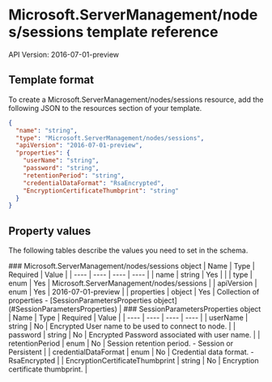 # Microsoft.ServerManagement/nodes/sessions template reference
API Version: 2016-07-01-preview
## Template format

To create a Microsoft.ServerManagement/nodes/sessions resource, add the following JSON to the resources section of your template.

```json
{
  "name": "string",
  "type": "Microsoft.ServerManagement/nodes/sessions",
  "apiVersion": "2016-07-01-preview",
  "properties": {
    "userName": "string",
    "password": "string",
    "retentionPeriod": "string",
    "credentialDataFormat": "RsaEncrypted",
    "EncryptionCertificateThumbprint": "string"
  }
}
```
## Property values

The following tables describe the values you need to set in the schema.

<a id="Microsoft.ServerManagement/nodes/sessions" />
### Microsoft.ServerManagement/nodes/sessions object
|  Name | Type | Required | Value |
|  ---- | ---- | ---- | ---- |
|  name | string | Yes |  |
|  type | enum | Yes | Microsoft.ServerManagement/nodes/sessions |
|  apiVersion | enum | Yes | 2016-07-01-preview |
|  properties | object | Yes | Collection of properties - [SessionParametersProperties object](#SessionParametersProperties) |


<a id="SessionParametersProperties" />
### SessionParametersProperties object
|  Name | Type | Required | Value |
|  ---- | ---- | ---- | ---- |
|  userName | string | No | Encrypted User name to be used to connect to node. |
|  password | string | No | Encrypted Password associated with user name. |
|  retentionPeriod | enum | No | Session retention period. - Session or Persistent |
|  credentialDataFormat | enum | No | Credential data format. - RsaEncrypted |
|  EncryptionCertificateThumbprint | string | No | Encryption certificate thumbprint. |

